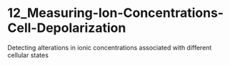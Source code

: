 # 12_Measuring-Ion-Concentrations-Cell-Depolarization
Detecting alterations in ionic concentrations associated with different cellular states
